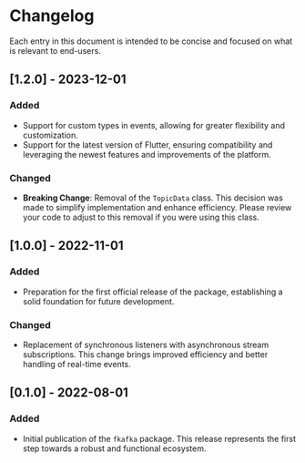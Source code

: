# Changelog

Each entry in this document is intended to be concise and focused on what is relevant to end-users.

## [1.2.0] - 2023-12-01

### Added
- Support for custom types in events, allowing for greater flexibility and customization.
- Support for the latest version of Flutter, ensuring compatibility and leveraging the newest features and improvements of the platform.

### Changed
- **Breaking Change**: Removal of the `TopicData` class. This decision was made to simplify implementation and enhance efficiency. Please review your code to adjust to this removal if you were using this class.

## [1.0.0] - 2022-11-01

### Added
- Preparation for the first official release of the package, establishing a solid foundation for future development.

### Changed
- Replacement of synchronous listeners with asynchronous stream subscriptions. This change brings improved efficiency and better handling of real-time events.

## [0.1.0] - 2022-08-01

### Added
- Initial publication of the `fkafka` package. This release represents the first step towards a robust and functional ecosystem.

